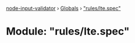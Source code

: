 [node-input-validator](../README.md) › [Globals](../globals.md) › ["rules/lte.spec"](_rules_lte_spec_.md)

# Module: "rules/lte.spec"


